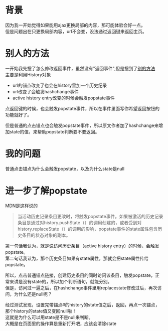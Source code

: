 <!---
因为我一开始觉得如果能用ajax更换局部的内容，那可能体验会好一点。  
但是问题出在只更换局部内容，url不会变，没法通过返回键来返回主页。  
---> 
# 背景
因为我一开始觉得如果能用ajax更换局部的内容，那可能体验会好一点。  
但是问题出在只更换局部内容，url不会变，没法通过返回键来返回主页。  

# 别人的方法
一开始我先搜了怎么修改返回事件，虽然没有"返回事件",但是搜到了[别的方法](https://github.com/luokuning/blogs/issues/3)  
主要是利用History对象  

* url的锚点改变了也会在history里加一个历史纪录  
* url改变了会触发hashchange事件  
* active history entry改变的时候会触发popstate事件  

点返回键的时候，也会触发popstate事件，所以在事件里面写你希望返回按钮的功能就好了。  

但是普通的点击锚点也会触发popstate事件，所以原文作者加了hashchange来增加state的值，来帮助popstate判断要不要返回。  
# 我的问题
普通点击锚点为什么会触发popstate，以及为什么state是null

# 进一步了解popstate
MDN是这样说的
> 当活动历史记录条目更改时，将触发popstate事件。如果被激活的历史记录条目是通过对history.pushState（）的调用创建的，或者受到对history.replaceState（）的调用的影响，popstate事件的state属性包含历史条目的状态对象的副本。  

第一句话我认为，就是说访问历史条目（active history entry）的时候，会触发popstate。  
第二句话我认为，那个历史条目如果有state属性，那就会把state属性传给popstate。  

所以，点击普通锚点链接，创建历史条目的同时访问该条目，触发popstate，正常来讲是没有state的，所以加个判断语句，就能分别。  
但是，访问过一遍之后，在hashchange事件里用replacestate修改过后，再次访问，为什么还是null呢？  

经过测试发现，设置完带锚点#的history的state值之后，返回，再点一次锚点，那个history的state值又变回null啦！  
这就是为什么可以用state是不是null来判断。  
大概是在页面里的操作算是重新打开吧，应该会清除state